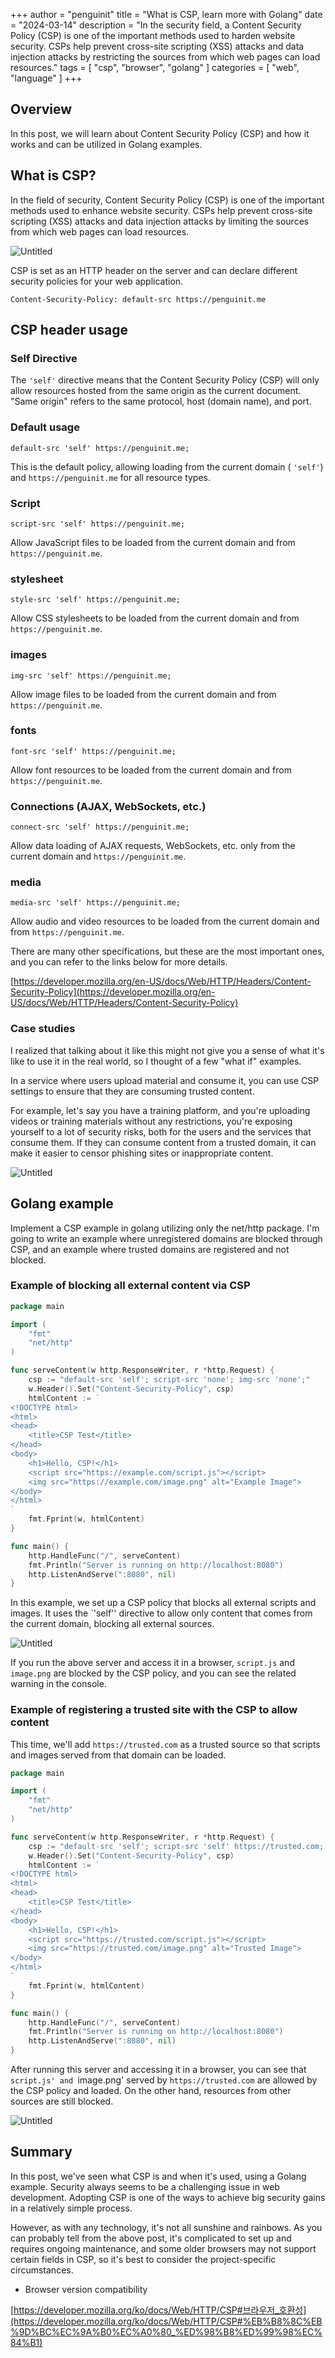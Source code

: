 +++
author = "penguinit"
title = "What is CSP, learn more with Golang"
date = "2024-03-14"
description = "In the security field, a Content Security Policy (CSP) is one of the important methods used to harden website security. CSPs help prevent cross-site scripting (XSS) attacks and data injection attacks by restricting the sources from which web pages can load resources."
tags = [
"csp", "browser", "golang"
]
categories = [
"web", "language"
]
+++

## Overview

In this post, we will learn about Content Security Policy (CSP) and how it works and can be utilized in Golang examples.

## What is CSP?

In the field of security, Content Security Policy (CSP) is one of the important methods used to enhance website security. CSPs help prevent cross-site scripting (XSS) attacks and data injection attacks by limiting the sources from which web pages can load resources.

![Untitled](images/Untitled.png)

CSP is set as an HTTP header on the server and can declare different security policies for your web application.

```http
Content-Security-Policy: default-src https://penguinit.me
```

## CSP header usage

### Self Directive

The `'self'` directive means that the Content Security Policy (CSP) will only allow resources hosted from the same origin as the current document. "Same origin" refers to the same protocol, host (domain name), and port.

### Default usage

```
default-src 'self' https://penguinit.me;
```

This is the default policy, allowing loading from the current domain ( `'self'`) and `https://penguinit.me` for all resource types.

### Script

```
script-src 'self' https://penguinit.me;
```

Allow JavaScript files to be loaded from the current domain and from `https://penguinit.me`.

### stylesheet

```
style-src 'self' https://penguinit.me;
```

Allow CSS stylesheets to be loaded from the current domain and from `https://penguinit.me`.

### images

```
img-src 'self' https://penguinit.me;
```

Allow image files to be loaded from the current domain and from `https://penguinit.me`.

### fonts

```
font-src 'self' https://penguinit.me;
```

Allow font resources to be loaded from the current domain and from `https://penguinit.me`.

### Connections (AJAX, WebSockets, etc.)

```
connect-src 'self' https://penguinit.me;
```

Allow data loading of AJAX requests, WebSockets, etc. only from the current domain and `https://penguinit.me`.

### media

```
media-src 'self' https://penguinit.me;
```

Allow audio and video resources to be loaded from the current domain and from `https://penguinit.me`.

There are many other specifications, but these are the most important ones, and you can refer to the links below for more details.

[https://developer.mozilla.org/en-US/docs/Web/HTTP/Headers/Content-Security-Policy](https://developer.mozilla.org/en-US/docs/Web/HTTP/Headers/Content-Security-Policy)

### Case studies

I realized that talking about it like this might not give you a sense of what it's like to use it in the real world, so I thought of a few "what if" examples.

In a service where users upload material and consume it, you can use CSP settings to ensure that they are consuming trusted content.

For example, let's say you have a training platform, and you're uploading videos or training materials without any restrictions, you're exposing yourself to a lot of security risks, both for the users and the services that consume them. If they can consume content from a trusted domain, it can make it easier to censor phishing sites or inappropriate content.

![Untitled](images/Untitled1.png)

## Golang example

Implement a CSP example in golang utilizing only the net/http package. I'm going to write an example where unregistered domains are blocked through CSP, and an example where trusted domains are registered and not blocked.

### Example of blocking all external content via CSP

```go
package main

import (
    "fmt"
    "net/http"
)

func serveContent(w http.ResponseWriter, r *http.Request) {
    csp := "default-src 'self'; script-src 'none'; img-src 'none';"
    w.Header().Set("Content-Security-Policy", csp)
    htmlContent := `
<!DOCTYPE html>
<html>
<head>
    <title>CSP Test</title>
</head>
<body>
    <h1>Hello, CSP!</h1>
    <script src="https://example.com/script.js"></script>
    <img src="https://example.com/image.png" alt="Example Image">
</body>
</html>
`
    fmt.Fprint(w, htmlContent)
}

func main() {
    http.HandleFunc("/", serveContent)
    fmt.Println("Server is running on http://localhost:8080")
    http.ListenAndServe(":8080", nil)
}

```
In this example, we set up a CSP policy that blocks all external scripts and images. It uses the `'self'' directive to allow only content that comes from the current domain, blocking all external sources.

![Untitled](images/Untitled2.png)

If you run the above server and access it in a browser, `script.js` and `image.png` are blocked by the CSP policy, and you can see the related warning in the console.

### Example of registering a trusted site with the CSP to allow content

This time, we'll add `https://trusted.com` as a trusted source so that scripts and images served from that domain can be loaded.

```go
package main

import (
    "fmt"
    "net/http"
)

func serveContent(w http.ResponseWriter, r *http.Request) {
    csp := "default-src 'self'; script-src 'self' https://trusted.com; img-src 'self' https://trusted.com;"
    w.Header().Set("Content-Security-Policy", csp)
    htmlContent := `
<!DOCTYPE html>
<html>
<head>
    <title>CSP Test</title>
</head>
<body>
    <h1>Hello, CSP!</h1>
    <script src="https://trusted.com/script.js"></script>
    <img src="https://trusted.com/image.png" alt="Trusted Image">
</body>
</html>
`
    fmt.Fprint(w, htmlContent)
}

func main() {
    http.HandleFunc("/", serveContent)
    fmt.Println("Server is running on http://localhost:8080")
    http.ListenAndServe(":8080", nil)
}
```
After running this server and accessing it in a browser, you can see that `script.js' and `image.png' served by `https://trusted.com` are allowed by the CSP policy and loaded. On the other hand, resources from other sources are still blocked.

![Untitled](images/Untitled3.png)

## Summary

In this post, we've seen what CSP is and when it's used, using a Golang example. Security always seems to be a challenging issue in web development. Adopting CSP is one of the ways to achieve big security gains in a relatively simple process.

However, as with any technology, it's not all sunshine and rainbows. As you can probably tell from the above post, it's complicated to set up and requires ongoing maintenance, and some older browsers may not support certain fields in CSP, so it's best to consider the project-specific circumstances.

- Browser version compatibility

[https://developer.mozilla.org/ko/docs/Web/HTTP/CSP#브라우저_호환성](https://developer.mozilla.org/ko/docs/Web/HTTP/CSP#%EB%B8%8C%EB%9D%BC%EC%9A%B0%EC%A0%80_%ED%98%B8%ED%99%98%EC%84%B1)